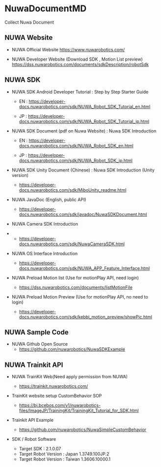 # NuwaDocumentMD
Collect Nuwa Document

## NUWA Website

* NUWA Official Website
https://www.nuwarobotics.com/

* NUWA Developer Website (Download SDK , Motion List preview)
https://dss.nuwarobotics.com/documents/sdkDescription/robotSdk


## NUWA SDK 

* NUWA SDK Android Developer Tutorial : Step by Step Starter Guide

  - EN : https://developer-docs.nuwarobotics.com/sdk/NUWA_Robot_SDK_Tutorial_en.html

  - JP : https://developer-docs.nuwarobotics.com/sdk/NUWA_Robot_SDK_Tutorial_jp.html

* NUWA SDK Document (pdf on Nuwa Website) : Nuwa SDK Introduction

  - EN : https://developer-docs.nuwarobotics.com/sdk/NUWA_Robot_SDK_en.html

  - JP : https://developer-docs.nuwarobotics.com/sdk/NUWA_Robot_SDK_jp.html

* NUWA SDK Unity Document (Chinese) : Nuwa SDK Introduction (Unity version)

  - https://developer-docs.nuwarobotics.com/sdk/MiboUnity_readme.html

* NUWA JavaDoc (English, public API)
  - https://developer-docs.nuwarobotics.com/sdk/javadoc/NuwaSDKDocument.html

* NUWA Camera SDK Introduction
* - https://developer-docs.nuwarobotics.com/sdk/NuwaCameraSDK.html

* NUWA OS Interface Introduction
  - https://developer-docs.nuwarobotics.com/sdk/NUWA_APP_Feature_Interface.html

* NUWA Preload Motion list (Use for motionPlay API, need login)
  - https://dss.nuwarobotics.com/documents/listMotionFile

* NUWA Preload Motion Preview (Use for motionPlay API, no need to login)
  - https://developer-docs.nuwarobotics.com/sdk/kebbi_motion_preview/showPic.html


## NUWA Sample Code

* NUWA Github Open Source
  - https://github.com/nuwarobotics/NuwaSDKExample


## NUWA Trainkit API

* NUWA TrainKit Web(Need apply permission from NUWA)
  - https://trainkit.nuwarobotics.com/

* TrainKit website setup CustomBehavior SOP
  - https://bj.bcebos.com/v1/nuwarobotics-files/ImageJP/TrainingKit/TrainingKit_Tutorial_for_SDK.html

* Trainkit API Example
  - https://github.com/nuwarobotics/NuwaSimpleCustomBehavior

* SDK / Robot Software
  - Target SDK : 2.1.0.07
  - Target Robot Version : Japan 1.3749.100JP.2
  - Target Robot Version : Taiwan 1.3606.10000.1

